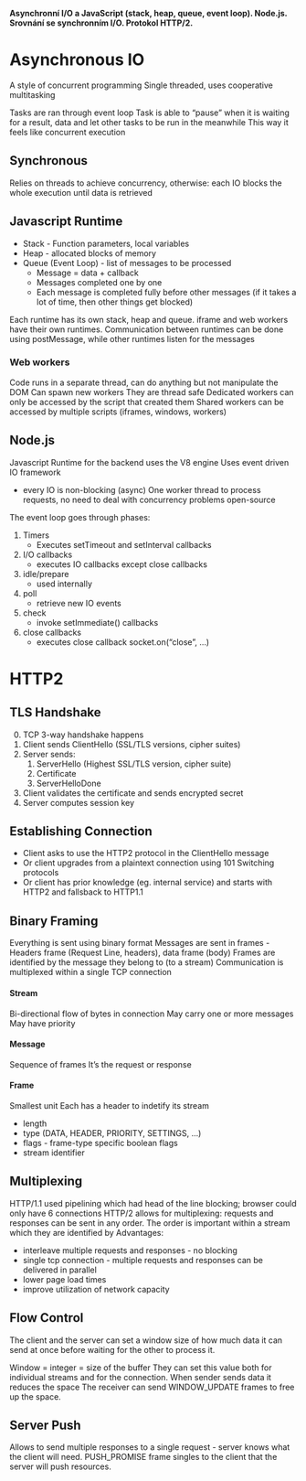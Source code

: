 **Asynchronní I/O a JavaScript (stack, heap, queue, event loop). Node.js. Srovnání se synchronním I/O. Protokol HTTP/2.**

# Asynchronous IO
A style of concurrent programming
Single threaded, uses cooperative multitasking

Tasks are ran through event loop
Task is able to “pause” when it is waiting for a result, data and let other tasks to be run in the meanwhile
This way it feels like concurrent execution

## Synchronous
Relies on threads to achieve concurrency, otherwise:
each IO blocks the whole execution until data is retrieved

## Javascript Runtime
- Stack - Function parameters, local variables
- Heap - allocated blocks of memory
- Queue (Event Loop) - list of messages to be processed
	- Message = data + callback
	- Messages completed one by one
	- Each message is completed fully before other messages (if it takes a lot of time, then other things get blocked)

Each runtime has its own stack, heap and queue. iframe and web workers have their own runtimes.
Communication between runtimes can be done using postMessage, while other runtimes listen for the messages

### Web workers
Code runs in a separate thread, can do anything but not manipulate the DOM
Can spawn new workers
They are thread safe
Dedicated workers can only be accessed by the script that created them
Shared workers can be accessed by multiple scripts (iframes, windows, workers)

## Node.js
Javascript Runtime for the backend uses the V8 engine
Uses event driven IO framework
- every IO is non-blocking (async)
One worker thread to process requests, no need to deal with concurrency problems
open-source

The event loop goes through phases:
1. Timers
	- Executes setTimeout and setInterval callbacks
2. I/O callbacks
	- executes IO callbacks except close callbacks
3. idle/prepare
	- used internally
4. poll
	- retrieve new IO events
5. check
	- invoke setImmediate() callbacks
6. close callbacks
	- executes close callback socket.on(“close”, …)

# HTTP2

## TLS Handshake
0. TCP 3-way handshake happens
1. Client sends ClientHello (SSL/TLS versions, cipher suites)
2. Server sends:
	1. ServerHello (Highest SSL/TLS version, cipher suite)
	2. Certificate
	3. ServerHelloDone
3. Client validates the certificate and sends encrypted secret
4. Server computes session key
## Establishing Connection
- Client asks to use the HTTP2 protocol in the ClientHello message
- Or client upgrades from a plaintext connection using 101 Switching protocols
- Or client has prior knowledge (eg. internal service) and starts with HTTP2 and fallsback to HTTP1.1
## Binary Framing
Everything is sent using binary format
Messages are sent in frames - Headers frame (Request Line, headers), data frame (body)
Frames are identified by the message they belong to (to a stream)
Communication is multiplexed within a single TCP connection
#### Stream
Bi-directional flow of bytes in connection
May carry one or more messages
May have priority
#### Message
Sequence of frames
It’s the request or response
#### Frame
Smallest unit
Each has a header to indetify its stream
- length
- type (DATA, HEADER, PRIORITY, SETTINGS, …)
- flags - frame-type specific boolean flags
- stream identifier
## Multiplexing
HTTP/1.1 used pipelining which had head of the line blocking; browser could only have 6 connections
HTTP/2 allows for multiplexing: requests and responses can be sent in any order. The order is important within a stream which they are identified by
Advantages:
- interleave multiple requests and responses - no blocking
- single tcp connection - multiple requests and responses can be delivered in parallel
- lower page load times
- improve utilization of network capacity

## Flow Control
The client and the server can set a window size of how much data it can send at once before waiting for the other to process it.

Window = integer = size of the buffer
They can set this value both for individual streams and for the connection.
When sender sends data it reduces the space
The receiver can send WINDOW_UPDATE frames to free up the space.

## Server Push
Allows to send multiple responses to a single request - server knows what the client will need. PUSH_PROMISE frame singles to the client that the server will push resources.

